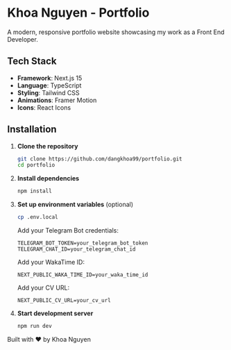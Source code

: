 # Khoa Nguyen - Portfolio

A modern, responsive portfolio website showcasing my work as a Front End Developer.

## Tech Stack

- **Framework**: Next.js 15
- **Language**: TypeScript
- **Styling**: Tailwind CSS
- **Animations**: Framer Motion
- **Icons**: React Icons

## Installation

1. **Clone the repository**

   ```bash
   git clone https://github.com/dangkhoa99/portfolio.git
   cd portfolio
   ```

2. **Install dependencies**

   ```bash
   npm install
   ```

3. **Set up environment variables** (optional)

   ```bash
   cp .env.local
   ```

   Add your Telegram Bot credentials:

   ```env
   TELEGRAM_BOT_TOKEN=your_telegram_bot_token
   TELEGRAM_CHAT_ID=your_telegram_chat_id
   ```

   Add your WakaTime ID:

   ```env
   NEXT_PUBLIC_WAKA_TIME_ID=your_waka_time_id
   ```

   Add your CV URL:

   ```env
   NEXT_PUBLIC_CV_URL=your_cv_url
   ```

4. **Start development server**
   ```bash
   npm run dev
   ```

Built with ❤️ by Khoa Nguyen
